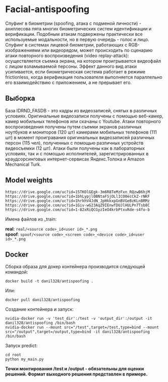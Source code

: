 # Facial-antispoofing

Спуфинг в биометрии (spoofing, атака с подменой личности) - ахиллесова пята многих биометрических систем идентификации и верификации. Подобным атакам подвержены практически все используемые модальности, но в первую очередь - голос и лицо. Спуфинг в системах лицевой биометрии, работающих с RGB-изображениями или видеорядом, может происходить по сценарию атаки повторного воспроизведения (video replay-attack): осуществляется съемка экрана, на котором проигрывается видеофайл с лицом взламываемой персоны. Эффект данного вид атаки усиливается, если биометрическая система работает в режиме frictionless, когда верификация пользователя выполняется параллельно его взаимодействию с приложением, а не прерывает его.

## Выборка
База IDRND_FASDB - это кадры из видеозаписей, снятых в различных условиях. 
Оригинальные видеозаписи получены с помощью веб-камер, камер мобильных телефонов или скачаны c Youtube.
Атаки повторного воспроизведения получены путем съемки экранов различных ноутбуков и мониторов (120 шт) камерами мобильных телефонов (111 шт) в момент проигравания оригинальных видеозаписей различных персон (115 чел), полученных с помощью различных устройств видеосъемки (12 шт).
Атаки были получены как в лабораторных условиях, так и с помощью исполнителей, зарегистрированных в краудсорсинговых интернет-сервисах Яндекс.Толока и Amazon Mechanical Turk.

## Model weights
    https://drive.google.com/uc?id=15TKOlGEgk-3m6R8TeMzFxn_RQzwB6hjM
    https://drive.google.com/uc?id=1bhLypjl0BNtaFSjOLlICO0ecCkZ-rNKF
    https://drive.google.com/uc?id=1hrkhV4JdN_JpHkkxpGnBVGeBzKLnBRMz
    https://drive.google.com/uc?id=1Giv-wG23AqZ9IEnwfDUJlHULPn7Tsb8C
    https://drive.google.com/uc?id=1-82xRiQCGyzIeO4krbPtxvRde-s4fo-b


Имена файлов из _train:

**real**: `real/<source code>_id<user id>_*.png` <br/>
**spoof**: `spoof/<source code>_<screen code>_<device code>_id<user id>_*.png`

## Docker
Сборка образа для докер контейнера производится следующей командой:

    docker build -t danil328/antispoofing .
    
Или:

    docker pull danil328/antispoofing

Создание контейнера и запуск:

    nvidia-docker run -v 'test_dir':/test -v 'output_dir':/output -it danil328/antispoofing /bin/bash
    nvidia-docker run --mount src="/test",target=/test,type=bind --mount src="/output",target=/output,type=bind -it danil328/antispoofing /bin/bash 

    
Запуск predict:

    cd root
    python my_main.py


**Точки монтирования /test и /output - обязательны для оценки решений. Формат выходного решения представлен в примере.**
